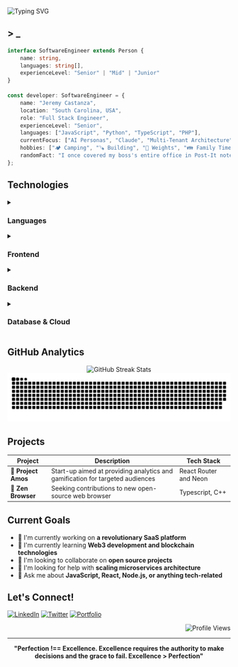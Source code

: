 <img src="https://readme-typing-svg.herokuapp.com/?font=Montserrat&size=24&duration=2800&pause=50000&color=e0e0e0&width=940&lines=whois+jeremycastanza" alt="Typing SVG" />

## > _

```typescript
interface SoftwareEngineer extends Person {
    name: string,
    languages: string[],
    experienceLevel: "Senior" | "Mid" | "Junior"
}

const developer: SoftwareEngineer = {
    name: "Jeremy Castanza",
    location: "South Carolina, USA",
    role: "Full Stack Engineer",
    experienceLevel: "Senior",
    languages: ["JavaScript", "Python", "TypeScript", "PHP"],
    currentFocus: ["AI Personas", "Claude", "Multi-Tenant Architecture"],
    hobbies: ["🏕️ Camping", "🪚 Building", "💪 Weights", "👪 Family Time"],
    randomFact: "I once covered my boss's entire office in Post-It notes. 🗒️"
};
```
## Technologies

<details>
<summary>
    
### Languages
</summary>
    
![TypeScript](https://img.shields.io/badge/TypeScript-007ACC?style=for-the-badge&logo=typescript&logoColor=white)
![JavaScript](https://img.shields.io/badge/JavaScript-F7DF1E?style=for-the-badge&logo=javascript&logoColor=black)
![Python](https://img.shields.io/badge/Python-14354C?style=for-the-badge&logo=python&logoColor=white)
![PHP](https://img.shields.io/badge/PHP-777BB4?style=for-the-badge&logo=php&logoColor=white)
</details>

<details>
<summary>
<h3>Frontend</h3>
</summary>

![React](https://img.shields.io/badge/React-20232A?style=for-the-badge&logo=react&logoColor=61DAFB)
![Next.js](https://img.shields.io/badge/Next.js-000000?style=for-the-badge&logo=next.js&logoColor=white)
![Tailwind CSS](https://img.shields.io/badge/Tailwind_CSS-38B2AC?style=for-the-badge&logo=tailwind-css&logoColor=white)
</details>
<details>
<summary>

### Backend
</summary>

![Node.js](https://img.shields.io/badge/Node.js-43853D?style=for-the-badge&logo=node.js&logoColor=white)
![NestJS](https://img.shields.io/badge/nestjs-%23E0234E.svg?style=for-the-badge&logo=nestjs&logoColor=white)
</details>

<details>
<summary>
    
### Database & Cloud
</summary>

![Neon](https://img.shields.io/badge/Neon-00E599?style=for-the-badge&logo=neon&logoColor=white)
![PostgreSQL](https://img.shields.io/badge/PostgreSQL-316192?style=for-the-badge&logo=postgresql&logoColor=white)
![Azure](https://img.shields.io/badge/Azure-0072C6?style=for-the-badge&logo=microsoftazure&logoColor=white)
![AWS](https://img.shields.io/badge/Amazon_AWS-232F3E?style=for-the-badge&logo=amazon-aws&logoColor=white)
![Docker](https://img.shields.io/badge/Docker-2496ED?style=for-the-badge&logo=docker&logoColor=white)
![Vercel](https://img.shields.io/badge/vercel-%23000000.svg?style=for-the-badge&logo=vercel&logoColor=white)
</details>

## GitHub Analytics
<div align="center">
  
<img src="https://github-readme-streak-stats.herokuapp.com/?user=jeremycastanza&theme=tokyonight" alt="GitHub Streak Stats"/>
<img src="https://raw.githubusercontent.com/platane/platane/output/github-contribution-grid-snake-dark.svg" alt="Snake animation" />

</div>

## Projects

| Project | Description | Tech Stack |
|---------|-------------|------------|
| **🚀 Project Amos** | Start-up aimed at providing analytics and gamification for targeted audiences | React Router and Neon |
| **🤖 Zen Browser**  | Seeking contributions to new open-source web browser | Typescript, C++ |

## Current Goals

- 🔭 I'm currently working on **a revolutionary SaaS platform**
- 🌱 I'm currently learning **Web3 development and blockchain technologies**
- 👯 I'm looking to collaborate on **open source projects**
- 🤔 I'm looking for help with **scaling microservices architecture**
- 💬 Ask me about **JavaScript, React, Node.js, or anything tech-related**

## Let's Connect!

<div align="left">
    
[![LinkedIn](https://img.shields.io/badge/LinkedIn-0077B5?style=for-the-badge&logo=linkedin&logoColor=white)](https://linkedin.com/in/jcasta)
[![Twitter](https://img.shields.io/badge/Twitter-1DA1F2?style=for-the-badge&logo=twitter&logoColor=white)](https://twitter.com/jcastanzame)
[![Portfolio](https://img.shields.io/badge/Portfolio-000000?style=for-the-badge&logo=firefox&logoColor=white)](https://jcastanza.me)
</div>

<div align="right">
<img src="https://komarev.com/ghpvc/?username=jeremycastanza&style=flat-square&color=blue" alt="Profile Views"/>
</div>

---

<div align="center">
  
  **"Perfection !== Excellence. Excellence requires the authority to make decisions and the grace to fail. Excellence > Perfection"**

</div>

